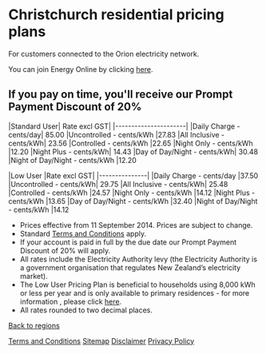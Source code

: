 # Christchurch residential pricing plans
For customers connected to the Orion electricity network.

You can join Energy Online by clicking [here](http://www.energyonline.co.nz/Default.aspx?tabid=98).

## If you pay on time, you'll receive our Prompt Payment Discount of 20%
|Standard User|	Rate excl GST|
|----------------------|
|Daily Charge - cents/day|	85.00
|Uncontrolled - cents/kWh	|27.83
|All Inclusive - cents/kWh|	23.56
|Controlled - cents/kWh	|22.65
|Night Only - cents/kWh	|12.20
|Night Plus - cents/kWh|	14.43
|Day of Day/Night - cents/kWh|	30.48
|Night of Day/Night - cents/kWh	|12.20
 

|Low User	|Rate excl GST|
|---------------|
|Daily Charge - cents/day	|37.50
|Uncontrolled - cents/kWh|	29.75
|All Inclusive - cents/kWh|	25.48
|Controlled - cents/kWh	|24.57
|Night Only - cents/kWh	|14.12
|Night Plus - cents/kWh	|13.65
|Day of Day/Night - cents/kWh	|32.40
|Night of Day/Night - cents/kWh	|14.12
 

- Prices effective from 11 September 2014. Prices are subject to change.
- Standard [Terms and Conditions](http://www.energyonline.co.nz/Default.aspx?tabid=169) apply.
- If your account is paid in full by the due date our Prompt Payment Discount of 20% will apply.
- All rates include the Electricity Authority levy (the Electricity Authority is a government organisation that regulates New Zealand’s electricity market).
- The Low User Pricing Plan is beneficial to households using 8,000 kWh or less per year and is only available to primary residences - for more information , please click [here](http://www.energyonline.co.nz/Default.aspx?tabid=148).
- All rates rounded to two decimal places.
 

[Back to regions](http://www.energyonline.co.nz/residential/pricing_plans/residential_electricity_pricing_plans)

[Terms and Conditions](http://www.energyonline.co.nz/Default.aspx?tabid=169)
[Sitemap](http://www.energyonline.co.nz/Default.aspx?tabid=69)
[Disclaimer](http://www.energyonline.co.nz/Default.aspx?tabid=71)
[Privacy Policy](http://www.energyonline.co.nz/Default.aspx?tabid=72)